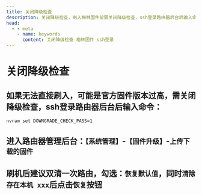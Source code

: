 ```yaml
---
title: 关闭降级检查
description: 关闭降级检查，刷入梅林固件前需关闭降级检查，ssh登录路由器后台后输入命令
head:
  - - meta
    - name: keywords
      content: 关闭降级检查 梅林固件 ssh登录
---
```


# 关闭降级检查

## 如果无法直接刷入，可能是官方固件版本过高，需关闭降级检查，ssh登录路由器后台后输入命令：

```sh
nvram set DOWNGRADE_CHECK_PASS=1
```

## 进入路由器管理后台：`【系统管理】`-`【固件升级】`-`上传下载的固件`

## 刷机后建议双清一次路由，勾选：`恢复默认值`，同时`清除存在本机 xxx`后点击`恢复`按钮
